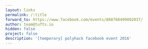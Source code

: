 ```yaml
---
layout: links
permalink: /:title
forward_to: https://www.facebook.com/events/868768499892037/
author: team@tufts.io
hidden: false
project: false
description: '[temporary] polyhack facebook event 2016'
---
```

